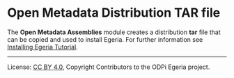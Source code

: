 <!-- SPDX-License-Identifier: CC-BY-4.0 -->
<!-- Copyright Contributors to the ODPi Egeria project. -->

# Open Metadata Distribution TAR file

The **Open Metadata Assemblies** module creates a distribution **tar** file that can be copied
and used to install Egeria.   For further information see
[Installing Egeria Tutorial](https://egeria-project.org/education/tutorials/installing-egeria-tutorial/).

----
License: [CC BY 4.0](https://creativecommons.org/licenses/by/4.0/),
Copyright Contributors to the ODPi Egeria project.



 